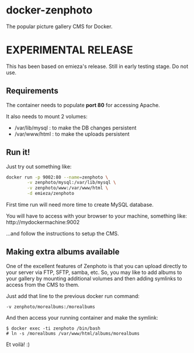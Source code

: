 # docker-zenphoto
The popular picture gallery CMS for Docker.

# EXPERIMENTAL RELEASE
This has been based on emieza's release.  Still in early testing stage.  Do not use.

## Requirements
The container needs to populate **port 80** for accessing Apache.

It also needs to mount 2 volumes:
- /var/lib/mysql : to make the DB changes persistent
- /var/www/html : to make the uploads persistent

## Run it!
Just try out something like:
```sh
docker run -p 9002:80 --name=zenphoto \
        -v zenphoto/mysql:/var/lib/mysql \
        -v zenphoto/www:/var/www/html \
        -d emieza/zenphoto
```

First time run will need more time to create MySQL database.

You will have to access with your browser to your machine, something like:
        http://mydockermachine:9002

...and follow the instructions to setup the CMS.

## Making extra albums available
One of the excellent features of Zenphoto is that you can upload
directly to your server via FTP, SFTP, samba, etc. So, you may
like to add albums to your gallery by mounting additional volumes
and then adding symlinks to access from the CMS to them.

Just add that line to the previous docker run command:

    -v zenphoto/morealbums:/morealbums 


And then access your running container and make the symlink:

    $ docker exec -ti zenphoto /bin/bash
    # ln -s /morealbums /var/www/html/albums/morealbums

Et voilà! :)

